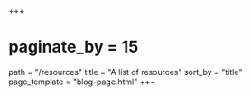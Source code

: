 +++
# paginate_by = 15
path = "/resources"
title = "A list of resources"
sort_by = "title"
page_template = "blog-page.html"
+++
